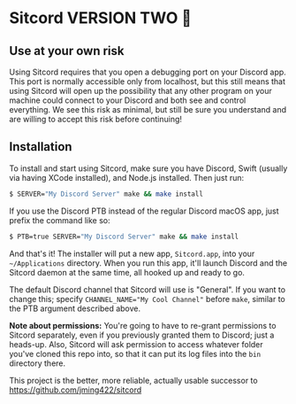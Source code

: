 # Sitcord VERSION TWO 🎸

## Use at your own risk

Using Sitcord requires that you open a debugging port on your Discord app. This port is normally accessible only from localhost, but this still means that using Sitcord will open up the possibility that any other program on your machine could connect to your Discord and both see and control everything. We see this risk as minimal, but still be sure you understand and are willing to accept this risk before continuing!


## Installation

To install and start using Sitcord, make sure you have Discord, Swift (usually via having XCode installed), and Node.js installed.
Then just run:
```bash
$ SERVER="My Discord Server" make && make install
```

If you use the Discord PTB instead of the regular Discord macOS app, just prefix the command like so:
```bash
$ PTB=true SERVER="My Discord Server" make && make install
```

And that's it! The installer will put a new app, `Sitcord.app`, into your `~/Applications` directory. When you run this app, it'll launch Discord and the Sitcord daemon at the same time, all hooked up and ready to go.

The default Discord channel that Sitcord will use is "General". If you want to change this; specify `CHANNEL_NAME="My Cool Channel"` before `make`, similar to the PTB argument described above.


**Note about permissions:** You're going to have to re-grant permissions to Sitcord separately, even if you previously granted them to Discord; just a heads-up. Also, Sitcord will ask permission to access whatever folder you've cloned this repo into, so that it can put its log files into the `bin` directory there.


This project is the better, more reliable, actually usable successor to https://github.com/jming422/sitcord
